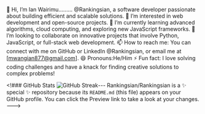 👋 Hi, I’m Ian Wairimu......... @Rankingsian, a software developer passionate about building efficient and scalable solutions.
👀 I’m interested in web development and open-source projects.
🌱 I’m currently learning advanced algorithms, cloud computing, and exploring new JavaScript frameworks.
💞️ I’m looking to collaborate on innovative projects that involve Python, JavaScript, or full-stack web development.
📫 How to reach me: You can connect with me on GitHub or LinkedIn @Rankingsian, or email me at [mwangian877@gmail.com].
😄 Pronouns:He/Him
⚡ Fun fact: I love solving coding challenges and have a knack for finding creative solutions to complex problems!

<!### GitHub Stats
![GitHub Streak](https://streak-stats.demolab.com/?user=Rankingsian&theme=dark)---
Rankingsian/Rankingsian is a ✨ special ✨ repository because its `README.md` (this file) appears on your GitHub profile.
You can click the Preview link to take a look at your changes.
--->
